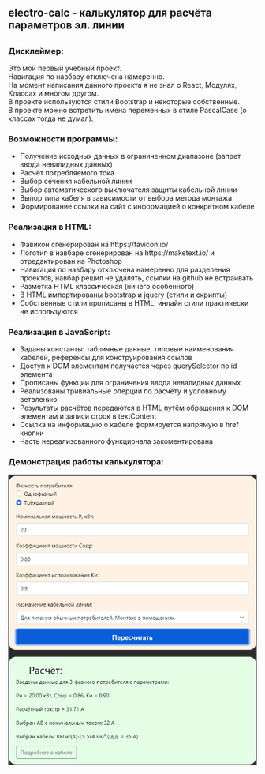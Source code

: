 <h2>electro-calc - калькулятор для расчёта параметров эл. линии<h2>

<h3>Дисклеймер:</h3>
  Это мой первый учебный проект.<br>
  Навигация по навбару отключена намеренно.<br>
  На момент написания данного проекта я не знал о React, Модулях, Классах и многом другом.<br>
  В проекте используются стили Bootstrap и некоторые собственные.<br>
  В проекте можно встретить имена переменных в стиле PascalCase (о классах тогда не думал).<br>

<h3>Возможности программы:</h3>
<ul>
  <li>Получение исходных данных в ограниченном диапазоне (запрет ввода невалидных данных)</li>
  <li>Расчёт потребляемого тока</li>
  <li>Выбор сечения кабельной линии</li>
  <li>Выбор автоматического выключателя защиты кабельной линии</li>
  <li>Выпор типа кабеля в зависимости от выбора метода монтажа</li>
  <li>Формирование ссылки на сайт с информацией о конкретном кабеле</li>
</ul>

<h3>Реализация в HTML:</h3>
<ul>
  <li>Фавикон сгенерирован на https://favicon.io/</li>
  <li>Логотип в навбаре сгенерирован на https://maketext.io/ и отредактирован на Photoshop</li>
  <li>Навигация по навбару отключена намеренно для разделения проектов, навбар решил не удалять, ссылки на github не встраивать</li>
  <li>Разметка HTML классическая (ничего особенного)</li>
  <li>В HTML импортированы bootstrap и jquery (стили и скрипты)</li>
  <li>Собственные стили прописаны в HTML, инлайн стили практически не используются</li>
</ul>

<h3>Реализация в JavaScript:</h3>
<ul>
  <li>Заданы константы: табличные данные, типовые наименования кабелей, референсы для конструирования ссылов</li>
  <li>Доступ к DOM элементам получается через querySelector по id элемента</li>
  <li>Прописаны функции для ограничения ввода невалидных данных</li>
  <li>Реализованы тривиальные оперции по расчёту и условному ветвлению</li>
  <li>Результаты расчётов передаются в HTML путём обращения к DOM элементам и записи строк в textContent</li>
  <li>Ссылка на информацию о кабеле формируется напрямую в href кнопки</li>
  <li>Часть нереализованного функционала закоментирована</li>
</ul>

<h3>Демонстрация работы калькулятора:</h3>
<img src="Screenshot.png" style="wigth: 730px, height: 852px, margin: auto" href="#" />
